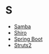 # S

* [Samba](./samba/)
* [Shiro](./shiro/)
* [Spring Boot](./springboot/)
* [Struts2](./struts2/)
